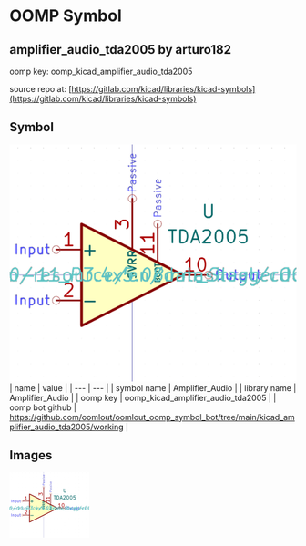 # OOMP Symbol  
## amplifier_audio_tda2005  by arturo182  
  
oomp key: oomp_kicad_amplifier_audio_tda2005  
  
source repo at: [https://gitlab.com/kicad/libraries/kicad-symbols](https://gitlab.com/kicad/libraries/kicad-symbols)  
## Symbol  
  
[![working.png](working_600.png)](working.png)  
| name | value | 
| --- | --- | 
| symbol name | Amplifier_Audio | 
| library name | Amplifier_Audio | 
| oomp key | oomp_kicad_amplifier_audio_tda2005 | 
| oomp bot github | https://github.com/oomlout/oomlout_oomp_symbol_bot/tree/main/kicad_amplifier_audio_tda2005/working | 
## Images  
  
[![working.png](working_140.png)](working.png)  
